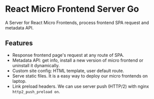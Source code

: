 # React Micro Frontend Server Go

A Server for React Micro Frontends, process frontend SPA request and metadata API.

## Features

* Response frontend page's request at any route of SPA.
* Metadata API: get info, install a new version of micro frontend or uninstall it dynamically.
* Custom site config: HTML template, user default route.
* Serve static files. It is a easy way to deploy our micro frontends on laptop.
* Link preload headers. We can use server push (HTTP/2) with nginx `http2_push_preload on`.
